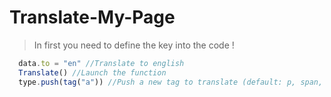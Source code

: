 # Translate-My-Page
 > In first you need to define the key into the code !
 
```js
  data.to = "en" //Translate to english
  Translate() //Launch the function
  type.push(tag("a")) //Push a new tag to translate (default: p, span, pre, i)
```
